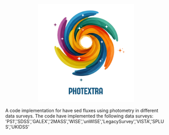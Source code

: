 <p align="center">
	<img src="photextra.png" alt="drawing" width="300"/>
</p>

A code implementation for have sed fluxes using photometry in different data surveys. The code have implemented the following data surveys:
'PS1','SDSS','GALEX','2MASS','WISE','unWISE','LegacySurvey','VISTA','SPLUS','UKIDSS'
